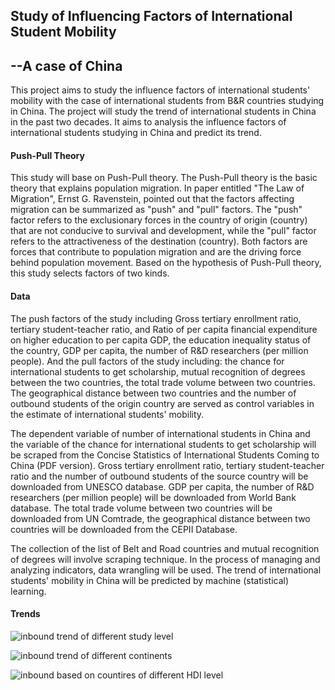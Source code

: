 ## Study of Influencing Factors of International Student Mobility
## --A case of China 

This project aims to study the influence factors of international students' mobility with the case of international students from B&R countries studying in China. The project will study the trend of international students in China in the past two decades. It aims to analysis the influence factors of international students studying in China and predict its trend.

#### Push-Pull Theory
This study will base on Push-Pull theory. The Push-Pull theory is the basic theory that explains population migration. In paper entitled "The Law of Migration", Ernst G. Ravenstein, pointed out that the factors affecting migration can be summarized as "push" and "pull" factors. The "push" factor refers to the exclusionary forces in the country of origin (country) that are not conducive to survival and development, while the "pull" factor refers to the attractiveness of the destination (country). Both factors are forces that contribute to population migration and are the driving force behind population movement. Based on the hypothesis of Push-Pull theory, this study selects factors of two kinds.

#### Data 
The push factors of the study including Gross tertiary enrollment ratio, tertiary student-teacher ratio, and Ratio of per capita financial expenditure on higher education to per capita GDP, the education inequality status of the country, GDP per capita, the number of R&D researchers (per million people). And the pull factors of the study including: the chance for international students to get scholarship, mutual recognition of degrees between the two countries, the total trade volume between two countries. The geographical distance between two countries and the number of outbound students of the origin country are served as control variables in the estimate of international students' mobility.

The dependent variable of number of international students in China and the variable of the chance for international students to get scholarship will be scraped from the Concise Statistics of International Students Coming to China (PDF version). Gross tertiary enrollment ratio, tertiary student-teacher ratio and the number of outbound students of the source country will be downloaded from UNESCO database. GDP per capita, the number of R&D researchers (per million people) will be downloaded from World Bank database. The total trade volume between two countries will be downloaded from UN Comtrade, the geographical distance between two countries will be downloaded from the CEPII Database.

The collection of the list of Belt and Road countries and mutual recognition of degrees will involve scraping technique. In the process of managing and analyzing indicators, data wrangling will be used. The trend of international students' mobility in China will be predicted by machine (statistical) learning.

#### Trends
![inbound trend of different study level](https://user-images.githubusercontent.com/89746479/210922241-99b83b8e-8151-4b32-a3f0-95fff0e506d9.png)

![inbound trend of different continents](https://user-images.githubusercontent.com/89746479/210922281-d30c3805-f7c3-462e-ba49-e933aa26853c.png)

![inbound based on countires of different HDI level](https://user-images.githubusercontent.com/89746479/210922298-15f852dc-b744-4078-a2fe-3214e779c940.png)

